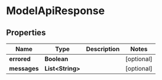 

# ModelApiResponse


## Properties

| Name | Type | Description | Notes |
|------------ | ------------- | ------------- | -------------|
|**errored** | **Boolean** |  |  [optional] |
|**messages** | **List&lt;String&gt;** |  |  [optional] |



